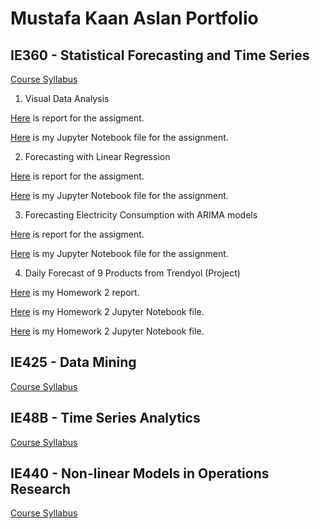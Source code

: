 

# Mustafa Kaan Aslan Portfolio


## IE360 - Statistical Forecasting and Time Series

[Course Syllabus](files/360sy.html)

1) Visual Data Analysis

[Here](files/360hw1.html) is report for the assigment.  

[Here](files/360hw1.ipynb) is my Jupyter Notebook file for the assignment.

2) Forecasting with Linear Regression

[Here](files/360hw2.html) is report for the assigment.   

[Here](files/360hw2.ipynb) is my Jupyter Notebook file for the assignment.

3) Forecasting Electricity Consumption with ARIMA models

[Here](files/360hw3.html) is report for the assigment.  

[Here](files/360hw3.ipynb) is my Jupyter Notebook file for the assignment.

4) Daily Forecast of 9 Products from Trendyol (Project)

[Here](files/360projectAnalysis.html) is my Homework 2 report.  

[Here](files/360projectReport.html) is my Homework 2 Jupyter Notebook file.

[Here](files/360project.ipnyb) is my Homework 2 Jupyter Notebook file.


## IE425 - Data Mining

[Course Syllabus](files/425sy.html)

## IE48B - Time Series Analytics

[Course Syllabus](files/48bsy.html)


## IE440 - Non-linear Models in Operations Research

[Course Syllabus](files/440sy.html)



